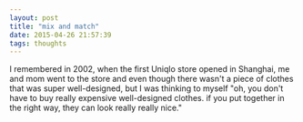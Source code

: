 ```yaml
---
layout: post
title: "mix and match"
date: 2015-04-26 21:57:39
tags: thoughts
---
```

I remembered in 2002, when the first Uniqlo store opened in Shanghai, me and mom went to the store and even though there wasn't a piece of clothes that was super well-designed, but I was thinking to myself "oh, you don't have to buy really expensive well-designed clothes. if you put together in the right way, they can look really really nice."
